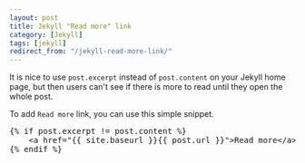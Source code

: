 ```yaml
---
layout: post
title: Jekyll "Read more" link
category: [Jekyll]
tags: [jekyll]
redirect_from: "/jekyll-read-more-link/"
---
```


It is nice to use `post.excerpt` instead of `post.content`
on your Jekyll home page, but then users can't see if there is more to read until they open
the whole post.

To add `Read more` link, you can use this simple snippet.

<pre>
{&percnt; if post.excerpt != post.content &percnt;}
    &lt;a href=&quot;&lbrace;&lbrace; site.baseurl }}&lbrace;&lbrace; post.url }}&quot;&gt;Read more&lt;/a&gt;
{&percnt; endif &percnt;}
</pre>
